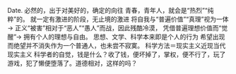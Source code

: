 Date.
必然的，出于对美好的，确定的向往
青春，青年人，就会是“热烈”“纯粹”的。
就一定有激进的阶段，无止境的激进
将自我与“普遍价值”“真理”视为一体 → 正义“被害”相对于“恶人”“愚人”而战，因此残酷冷漠，
凭借普遍理想价值而“觉醒”→ 拥有个人的理想与自由。
思想、文学、科学本来即是个人的行为
希望出现而绝望并不消失作为一个普通人，也未尝不寂寞。
科学方法＝现实主义近现当代现实主义
科学者的自觉，钱是什么？收了钱，便坏掉了，掌权，便不行了，玩了游戏，犯了懒便堕落了。道德相对，这样的吗？

